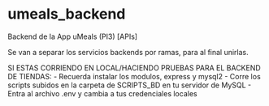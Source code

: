 # umeals_backend
Backend de la App uMeals (PI3) [APIs]


Se van a separar los servicios backends por ramas, para al final unirlas. 

SI ESTAS CORRIENDO EN LOCAL/HACIENDO PRUEBAS PARA EL BACKEND DE TIENDAS:
    - Recuerda instalar los modulos, express y mysql2
    - Corre los scripts subidos en la carpeta de SCRIPTS_BD en tu servidor de MySQL
    - Entra al archivo .env y cambia a tus credenciales locales